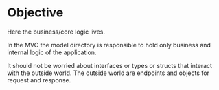 # Objective

Here the business/core logic lives.

In the MVC the model directory is responsible to hold only business and internal logic of the application.

It should not be worried about interfaces or types or structs that interact with
the outside world.
The outside world are endpoints and objects for request and response.
